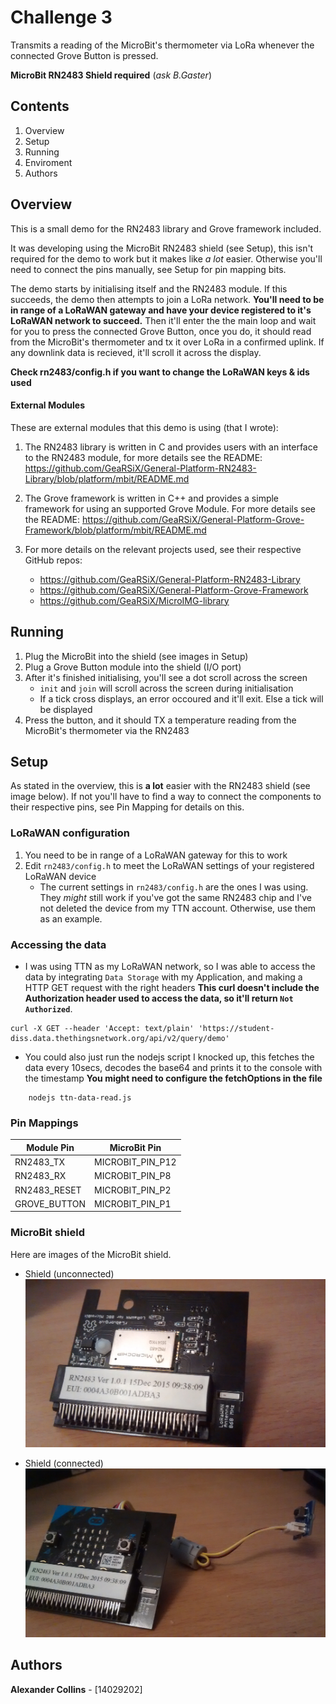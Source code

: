 # Challenge 3
Transmits a reading of the MicroBit's thermometer via LoRa whenever the connected Grove Button is pressed.

**MicroBit RN2483 Shield required** (_ask B.Gaster_)

## Contents
1. Overview
2. Setup
3. Running
4. Enviroment
5. Authors

## Overview
This is a small demo for the RN2483 library and Grove framework included.

It was developing using the MicroBit RN2483 shield (see Setup), this isn't required for the demo to work but it makes like _a lot_ easier. Otherwise you'll need to connect the pins manually, see Setup for pin mapping bits.

The demo starts by initialising itself and the RN2483 module. If this succeeds, the demo then attempts to join a LoRa network. **You'll need to be in range of a LoRaWAN gateway and have your device registered to it's LoRaWAN network to succeed.** Then it'll enter the the main loop and wait for you to press the connected Grove Button, once you do, it should read from the MicroBit's thermometer and tx it over LoRa in a confirmed uplink. If any downlink data is recieved, it'll scroll it across the display.

**Check rn2483/config.h if you want to change the LoRaWAN keys & ids used**


#### External Modules
These are external modules that this demo is using (that I wrote):

1. The RN2483 library is written in C and provides users with an interface to the RN2483 module, for more details see the README: https://github.com/GeaRSiX/General-Platform-RN2483-Library/blob/platform/mbit/README.md

2. The Grove framework is written in C++ and provides a simple framework for using an supported Grove Module. For more details see the README: https://github.com/GeaRSiX/General-Platform-Grove-Framework/blob/platform/mbit/README.md

3. For more details on the relevant projects used, see their respective GitHub repos:
	* https://github.com/GeaRSiX/General-Platform-RN2483-Library
	* https://github.com/GeaRSiX/General-Platform-Grove-Framework
	* https://github.com/GeaRSiX/MicroIMG-library

## Running
1. Plug the MicroBit into the shield (see images in Setup)
2. Plug a Grove Button module into the shield (I/O port)
3. After it's finished initialising, you'll see a dot scroll across the screen
	* ```init``` and ```join``` will scroll across the screen during initialisation
	* If a tick cross displays, an error occoured and it'll exit. Else a tick will be displayed
4. Press the button, and it should TX a temperature reading from the MicroBit's thermometer via the RN2483


## Setup
As stated in the overview, this is **a lot** easier with the RN2483 shield (see image below). If not you'll have to find a way to connect the components to their respective pins, see Pin Mapping for details on this.

### LoRaWAN configuration
1. You need to be in range of a LoRaWAN gateway for this to work
2. Edit ```rn2483/config.h``` to meet the LoRaWAN settings of your registered LoRaWAN device
	* The current settings in ```rn2483/config.h``` are the ones I was using. They _might_ still work if you've got the same RN2483 chip and I've not deleted the device from my TTN account. Otherwise, use them as an example.

### Accessing the data
* I was using TTN as my LoRaWAN network, so I was able to access the data by integrating ```Data Storage``` with my Application, and making a HTTP GET request with the right headers
**This curl doesn't include the Authorization header used to access the data, so it'll return ```Not Authorized```**.
```
curl -X GET --header 'Accept: text/plain' 'https://student-diss.data.thethingsnetwork.org/api/v2/query/demo'
```

* You could also just run the nodejs script I knocked up, this fetches the data every 10secs, decodes the base64 and prints it to the console with the timestamp
**You might need to configure the fetchOptions in the file**
```
	nodejs ttn-data-read.js
```

### Pin Mappings
|Module Pin|MicroBit Pin|
|---|---|
|RN2483_TX|MICROBIT_PIN_P12|
|RN2483_RX|MICROBIT_PIN_P8|
|RN2483_RESET|MICROBIT_PIN_P2|
|GROVE_BUTTON|MICROBIT_PIN_P1|

### MicroBit shield
Here are images of the MicroBit shield.
* Shield (unconnected)
![shield](images/shield.jpg)

* Shield (connected)
![shield-connected](images/shield-connected.jpg)


## Authors
**Alexander Collins** - [14029202]
